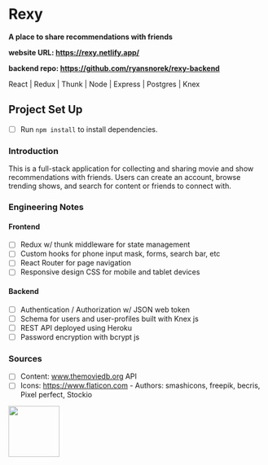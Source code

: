 # Rexy
**A place to share recommendations with friends**

**website URL: https://rexy.netlify.app/**

**backend repo: https://github.com/ryansnorek/rexy-backend**

React | Redux | Thunk | Node | Express | Postgres | Knex

## Project Set Up

- [ ] Run `npm install` to install dependencies.

### Introduction

This is a full-stack application for collecting and sharing movie and show recommendations with friends. Users can create an account, browse trending shows, and search for content or friends to connect with. 

### Engineering Notes
#### Frontend
- [ ] Redux w/ thunk middleware for state management
- [ ] Custom hooks for phone input mask, forms, search bar, etc
- [ ] React Router for page navigation
- [ ] Responsive design CSS for mobile and tablet devices

#### Backend
- [ ] Authentication / Authorization w/ JSON web token
- [ ] Schema for users and user-profiles built with Knex js 
- [ ] REST API deployed using Heroku
- [ ] Password encryption with bcrypt js

### Sources
- [ ] Content: www.themoviedb.org API
- [ ] Icons: https://www.flaticon.com - Authors: smashicons, freepik, becris, Pixel perfect, Stockio

<img src="https://www.google.com/search?q=the+movie+db&sxsrf=AOaemvLoa6_XoJfmc1jIw0IYPGA6TLAezw:1642644668631&tbm=isch&source=iu&ictx=1&vet=1&fir=_Ow16B9s_kQpLM%252CBZ_5JQ_LIiHQUM%252C%252Fg%252F11bymn1dqt%253B2d7zjCL7N9U-fM%252CThYrzGpUud23UM%252C_%253BW678U4XVzTruEM%252CqHrI4g75ytuluM%252C_%253BdKleHaEWNHC-0M%252C5AyomGHymVa1MM%252C_%253BDBzxgT5B_2g9tM%252CsJqjOVDxjrjM6M%252C_&usg=AI4_-kRkKHsqt8TdCoXdEi7Lg2cyAsXQ9w&sa=X&ved=2ahUKEwidxdyfoL_1AhUJl2oFHedpBQwQ_B16BAgjEAE#imgrc=_Ow16B9s_kQpLM
" width="100" height="100" />

